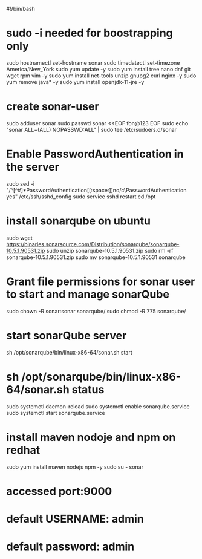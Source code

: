 #!/bin/bash
# sudo -i      needed for boostrapping only
sudo hostnamectl set-hostname  sonar
sudo timedatectl set-timezone America/New_York
sudo yum update -y
sudo yum install tree nano dnf git wget rpm vim -y
sudo yum install net-tools unzip gnupg2 curl nginx -y
sudo yum remove java* -y
sudo yum install openjdk-11-jre -y
# create sonar-user
sudo adduser sonar
sudo passwd sonar <<EOF
fon@123
EOF
sudo echo "sonar ALL=(ALL) NOPASSWD:ALL" | sudo tee /etc/sudoers.d/sonar
# Enable PasswordAuthentication in the server
sudo sed -i "/^[^#]*PasswordAuthentication[[:space:]]no/c\PasswordAuthentication yes" /etc/ssh/sshd_config
sudo service sshd restart
cd /opt
# install sonarqube on ubuntu
sudo wget https://binaries.sonarsource.com/Distribution/sonarqube/sonarqube-10.5.1.90531.zip
sudo unzip sonarqube-10.5.1.90531.zip
sudo rm -rf sonarqube-10.5.1.90531.zip
sudo mv sonarqube-10.5.1.90531 sonarqube
# Grant file permissions for sonar user to start and manage sonarQube
sudo chown -R sonar:sonar sonarqube/
sudo chmod -R 775 sonarqube/
# start sonarQube server
sh /opt/sonarqube/bin/linux-x86-64/sonar.sh start
# sh /opt/sonarqube/bin/linux-x86-64/sonar.sh status
sudo systemctl daemon-reload
sudo systemctl enable sonarqube.service
sudo systemctl start sonarqube.service
# install maven nodoje and npm on redhat
sudo yum install maven nodejs npm -y
sudo su - sonar
# accessed port:9000
# default USERNAME: admin
# default password: admin

